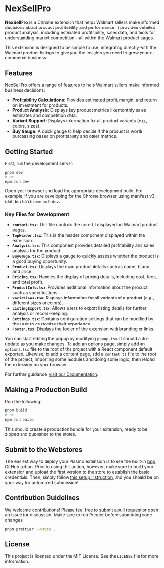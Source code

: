# NexSellPro

**NexSellPro** is a Chrome extension that helps Walmart sellers make informed decisions about product profitability and performance. It provides detailed product analysis, including estimated profitability, sales data, and tools for understanding market competition—all within the Walmart product pages.

This extension is designed to be simple to use, integrating directly with the Walmart product listings to give you the insights you need to grow your e-commerce business.

## Features

NexSellPro offers a range of features to help Walmart sellers make informed business decisions:

- **Profitability Calculations**: Provides estimated profit, margin, and return on investment for products.
- **Product Analysis**: Displays key product metrics like monthly sales estimates and competition data.
- **Variant Support**: Displays information for all product variants (e.g., colors, sizes).
- **Buy Gauge**: A quick gauge to help decide if the product is worth purchasing based on profitability and other metrics.

## Getting Started

First, run the development server:

```bash
pnpm dev
# or
npm run dev
```

Open your browser and load the appropriate development build. For example, if you are developing for the Chrome browser, using manifest v3, use: `build/chrome-mv3-dev`.

### Key Files for Development

- **`content.tsx`**: This file controls the core UI displayed on Walmart product pages.
- **`TopHeader.tsx`**: This is the header component displayed within the extension.
- **`Analysis.tsx`**: This component provides detailed profitability and sales analysis for the product.
- **`BuyGauge.tsx`**: Displays a gauge to quickly assess whether the product is a good buying opportunity.
- **`Product.tsx`**: Displays the main product details such as name, brand, and price.
- **`Pricing.tsx`**: Handles the display of pricing details, including cost, fees, and total profit.
- **`ProductInfo.tsx`**: Provides additional information about the product, such as specifications.
- **`Variations.tsx`**: Displays information for all variants of a product (e.g., different sizes or colors).
- **`ListingExport.tsx`**: Allows users to export listing details for further analysis or record-keeping.
- **`Settings.tsx`**: Contains configuration settings that can be modified by the user to customize their experience.
- **`Footer.tsx`**: Displays the footer of the extension with branding or links.

You can start editing the popup by modifying `popup.tsx`. It should auto-update as you make changes. To add an options page, simply add an `options.tsx` file to the root of the project with a React component default exported. Likewise, to add a content page, add a `content.ts` file to the root of the project, importing some modules and doing some logic, then reload the extension on your browser.

For further guidance, [visit our Documentation](https://docs.plasmo.com/).

## Making a Production Build

Run the following:

```bash
pnpm build
# or
npm run build
```

This should create a production bundle for your extension, ready to be zipped and published to the stores.

## Submit to the Webstores

The easiest way to deploy your Plasmo extension is to use the built-in [bpp](https://bpp.browser.market) GitHub action. Prior to using this action, however, make sure to build your extension and upload the first version to the store to establish the basic credentials. Then, simply follow [this setup instruction](https://docs.plasmo.com/framework/workflows/submit), and you should be on your way for automated submission!

## Contribution Guidelines

We welcome contributions! Please feel free to submit a pull request or open an issue for discussion. Make sure to run Prettier before submitting code changes:

```bash
pnpm prettier --write .
```

## License

This project is licensed under the MIT License. See the `LICENSE` file for more information.
